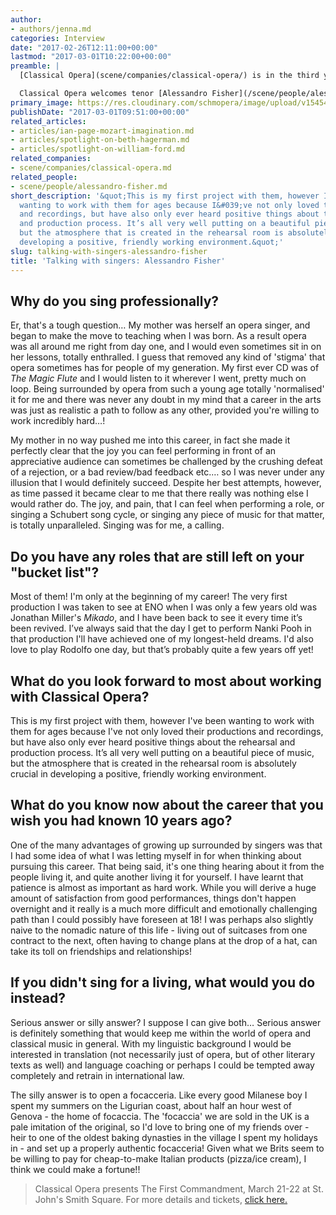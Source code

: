 ```yaml
---
author:
- authors/jenna.md
categories: Interview
date: "2017-02-26T12:11:00+00:00"
lastmod: "2017-03-01T10:22:00+00:00"
preamble: |
  [Classical Opera](scene/companies/classical-opera/) is in the third year of [MOZART 250](http://www.classicalopera.co.uk/mozart-250/), a 27-year project chronologically celebrating the works of W.A. Mozart in the 250th anniversary of their composition. On **March 21-22**, they present a fully staged production of Mozart's first dramatic work, [*The First Commandment*](http://www.classicalopera.co.uk/performances/mozart-first-commandment/), written when the composer was only 11 years old. "In spite of its title, The First Commandment is not an overtly religious work but unfolds rather like a musical mystery play, following the story of a young drifter who sleeps off his latest bout of hedonism, as the Spirit of Christianity pleads with Justice and Compassion to save his soul and help him find deeper meaning in his life."

  Classical Opera welcomes tenor [Alessandro Fisher](/scene/people/alessandro-fisher/) in his company debut, to sing Christian in *The First Commandment*. We spoke with Fisher about his young career, his long wish list of roles to sing, and his secret passion for proper *focaccia*.
primary_image: https://res.cloudinary.com/schmopera/image/upload/v1545409169/media/webhook-uploads/1488111119496/2017-02-10---Alessandro-Fisher.jpg.jpg
publishDate: "2017-03-01T09:51:00+00:00"
related_articles:
- articles/ian-page-mozart-imagination.md
- articles/spotlight-on-beth-hagerman.md
- articles/spotlight-on-william-ford.md
related_companies:
- scene/companies/classical-opera.md
related_people:
- scene/people/alessandro-fisher.md
short_description: '&quot;This is my first project with them, however I&#039;ve been
  wanting to work with them for ages because I&#039;ve not only loved their productions
  and recordings, but have also only ever heard positive things about the rehearsal
  and production process. It’s all very well putting on a beautiful piece of music,
  but the atmosphere that is created in the rehearsal room is absolutely crucial in
  developing a positive, friendly working environment.&quot;'
slug: talking-with-singers-alessandro-fisher
title: 'Talking with singers: Alessandro Fisher'
---
```


## Why do you sing professionally?

Er, that's a tough question… My mother was herself an opera singer, and began to make the move to teaching when I was born. As a result opera was all around me right from day one, and I would even sometimes sit in on her lessons, totally enthralled. I guess that removed any kind of 'stigma' that opera sometimes has for people of my generation. My first ever CD was of *The Magic Flute* and I would listen to it wherever I went, pretty much on loop. Being surrounded by opera from such a young age totally 'normalised' it for me and there was never any doubt in my mind that a career in the arts was just as realistic a path to follow as any other, provided you're willing to work incredibly hard…! 

My mother in no way pushed me into this career, in fact she made it perfectly clear that the joy you can feel performing in front of an appreciative audience can sometimes be challenged by the crushing defeat of a rejection, or a bad review/bad feedback etc.… so I was never under any illusion that I would definitely succeed. Despite her best attempts, however, as time passed it became clear to me that there really was nothing else I would rather do. The joy, and pain, that I can feel when performing a role, or singing a Schubert song cycle, or singing any piece of music for that matter, is totally unparalleled. Singing was for me, a calling.

## Do you have any roles that are still left on your "bucket list"?

Most of them! I'm only at the beginning of my career! The very first production I was taken to see at ENO when I was only a few years old was Jonathan Miller's *Mikado*, and I have been back to see it every time it’s been revived. I’ve always said that the day I get to perform Nanki Pooh in that production I'll have achieved one of my longest-held dreams. I'd also love to play Rodolfo one day, but that’s probably quite a few years off yet!

## What do you look forward to most about working with Classical Opera?

This is my first project with them, however I've been wanting to work with them for ages because I've not only loved their productions and recordings, but have also only ever heard positive things about the rehearsal and production process. It’s all very well putting on a beautiful piece of music, but the atmosphere that is created in the rehearsal room is absolutely crucial in developing a positive, friendly working environment.

## What do you know now about the career that you wish you had known 10 years ago?

One of the many advantages of growing up surrounded by singers was that I had some idea of what I was letting myself in for when thinking about pursuing this career. That being said, it's one thing hearing about it from the people living it, and quite another living it for yourself. I have learnt that patience is almost as important as hard work. While you will derive a huge amount of satisfaction from good performances, things don't happen overnight and it really is a much more difficult and emotionally challenging path than I could possibly have foreseen at 18! I was perhaps also slightly naive to the nomadic nature of this life - living out of suitcases from one contract to the next, often having to change plans at the drop of a hat, can take its toll on friendships and relationships!

## If you didn't sing for a living, what would you do instead?

Serious answer or silly answer? I suppose I can give both… Serious answer is definitely something that would keep me within the world of opera and classical music in general. With my linguistic background I would be interested in translation (not necessarily just of opera, but of other literary texts as well) and language coaching or perhaps I could be tempted away completely and retrain in international law. 

The silly answer is to open a focacceria. Like every good Milanese boy I spent my summers on the Ligurian coast, about half an hour west of Genova - the home of focaccia. The 'focaccia' we are sold in the UK is a pale imitation of the original, so I'd love to bring one of my friends over - heir to one of the oldest baking dynasties in the village I spent my holidays in - and set up a properly authentic focacceria! Given what we Brits seem to be willing to pay for cheap-to-make Italian products (pizza/ice cream), I think we could make a fortune!!

>Classical Opera presents The First Commandment, March 21-22 at St. John's Smith Square. For more details and tickets, [click here.](http://www.classicalopera.co.uk/performances/mozart-first-commandment/)
